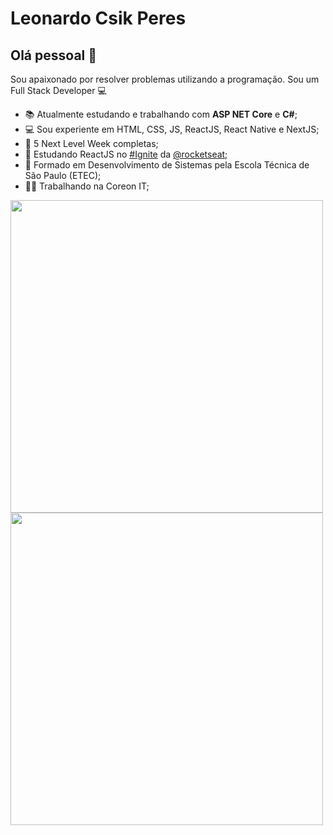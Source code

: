 # Leonardo Csik Peres

## Olá pessoal 👋
Sou apaixonado por resolver problemas utilizando a programação.
Sou um Full Stack Developer 💻

- 📚  Atualmente estudando e trabalhando com **ASP NET Core** e **C#**;
- 💻  Sou experiente em HTML, CSS, JS, ReactJS, React Native e NextJS;
- 🚀  5 Next Level Week completas;
- 💜  Estudando ReactJS no <a href="https://www.rocketseat.com.br/ignite"> #Ignite</a> da <a href="https://github.com/Rocketseat">@rocketseat;</a>
- 📘  Formado em Desenvolvimento de Sistemas pela Escola Técnica de São Paulo (ETEC);
- 👨‍💻  Trabalhando na Coreon IT;
<div>
  <img width="500px" src="https://github-readme-stats.vercel.app/api?username=leocperes&show_icons=true&theme=dark"/>
  <img width="500px" src="https://github-readme-stats.vercel.app/api/top-langs/?username=leocperes&layout=compact&theme=dark"/>
</div>

